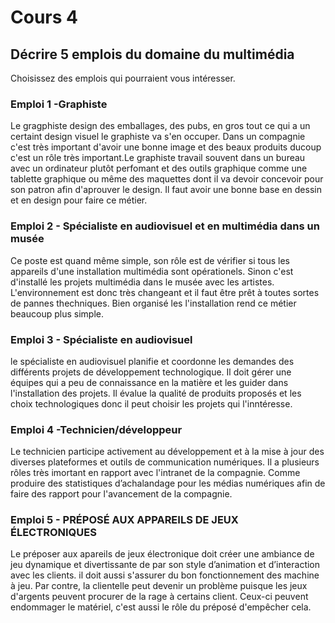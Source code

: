 # Cours 4
## Décrire 5 emplois du domaine du multimédia
Choisissez des emplois qui pourraient vous intéresser. 

### Emploi 1 -Graphiste
Le gragphiste design des emballages, des pubs, en gros tout ce qui a un certaint design visuel le graphiste va s'en occuper. Dans un compagnie c'est très important d'avoir une bonne image et des beaux produits ducoup c'est un rôle très important.Le graphiste travail souvent dans un bureau avec un ordinateur plutôt perfomant et des outils graphique comme une tablette graphique ou même des maquettes dont il va devoir concevoir pour son patron afin d'aprouver le design. Il faut avoir une bonne base en dessin et en design pour faire ce métier.
### Emploi 2 - Spécialiste en audiovisuel et en multimédia dans un musée
Ce poste est quand même simple, son rôle est de vérifier si tous les appareils d'une installation multimédia sont opérationels. Sinon c'est d'installé les projets multimédia dans le musée avec les artistes. L'environnement est donc très changeant et il faut être prêt à toutes sortes de pannes thechniques. Bien organisé les l'installation rend ce métier beaucoup plus simple. 

### Emploi 3 - Spécialiste en audiovisuel
le spécialiste en audiovisuel planifie et coordonne les demandes des différents projets de développement technologique. Il doit gérer une équipes qui a peu de connaissance en la matière et les guider dans l'installation des projets. Il évalue la qualité de produits proposés et les choix technologiques donc il peut choisir les projets qui l'inntéresse.
### Emploi 4 -Technicien/développeur
Le technicien participe activement au développement et à la mise à jour des diverses plateformes et outils de communication numériques. Il a plusieurs rôles très imortant en rapport avec l'intranet de la compagnie. Comme produire des statistiques d’achalandage pour les médias numériques afin de faire des rapport pour l'avancement de la compagnie.

### Emploi 5 - PRÉPOSÉ AUX APPAREILS DE JEUX ÉLECTRONIQUES
Le préposer aux apareils de jeux électronique doit créer une ambiance de jeu dynamique et divertissante de par son style d’animation et d’interaction avec les clients. il doit aussi s'assurer du bon fonctionnement des machine à jeu. Par contre, la clientelle peut devenir un problème puisque les jeux d'argents peuvent procurer de la rage à certains client. Ceux-ci peuvent endommager le matériel, c'est aussi le rôle du préposé d'empêcher cela.


